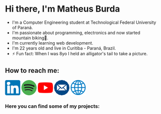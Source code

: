 # Hi there, I'm Matheus Burda

* I'm a Computer Engineering student at Technological Federal University of Paraná.
* I'm passionate about programming, electronics and now started mountain biking:bicyclist:.
* I'm currently learning web development.
* I'm 22 years old and live in Curitiba - Paraná, Brazil.
* ⚡ Fun fact: When I was 8yo I held an alligator's tail to take a picture.

## How to reach me:

[![alt text][1.1]][1]
[![alt text][2.1]][2]
[![alt text][3.1]][3]
[![alt text][4.1]][4]
[![alt text][5.1]][5]

[1.1]: ./icons/linkedin.png
[2.1]: ./icons/spotify.png
[3.1]: ./icons/youtube.png
[4.1]: ./icons/email.png
[5.1]: ./icons/web.png

[1]: https://www.linkedin.com/in/matheusburda/
[2]: https://open.spotify.com/user/burdao?si=NOvM55qjSGKFkUryvmnwvg
[3]: https://www.youtube.com/channel/UCrNDrGwDXmBErjp0BGqqOUw
[4]: matheusburda@gmail.com
[5]: https://matheusburda.github.io/

### Here you can find some of my projects:
